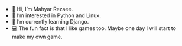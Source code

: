 - 👋 Hi, I’m Mahyar Rezaee.
- 👀 I’m interested in Python and Linux.
- 🌱 I’m currently learning Django.
- 💻 The fun fact is that I like games too. Maybe one day I will start to make my own game. 

<!---
Mhhyarrr/Mhhyarrr is a ✨ special ✨ repository because its `README.md` (this file) appears on your GitHub profile.
You can click the Preview link to take a look at your changes.
--->
